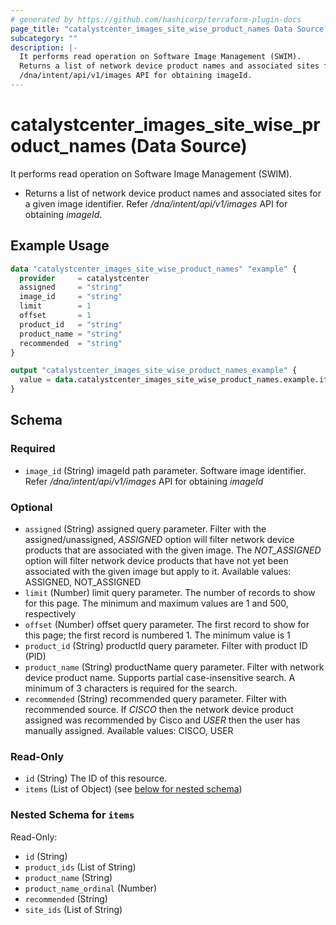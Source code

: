 ```yaml
---
# generated by https://github.com/hashicorp/terraform-plugin-docs
page_title: "catalystcenter_images_site_wise_product_names Data Source - terraform-provider-catalystcenter"
subcategory: ""
description: |-
  It performs read operation on Software Image Management (SWIM).
  Returns a list of network device product names and associated sites for a given image identifier. Refer
  /dna/intent/api/v1/images API for obtaining imageId.
---
```


# catalystcenter_images_site_wise_product_names (Data Source)

It performs read operation on Software Image Management (SWIM).

- Returns a list of network device product names and associated sites for a given image identifier. Refer
*/dna/intent/api/v1/images* API for obtaining *imageId*.

## Example Usage

```terraform
data "catalystcenter_images_site_wise_product_names" "example" {
  provider     = catalystcenter
  assigned     = "string"
  image_id     = "string"
  limit        = 1
  offset       = 1
  product_id   = "string"
  product_name = "string"
  recommended  = "string"
}

output "catalystcenter_images_site_wise_product_names_example" {
  value = data.catalystcenter_images_site_wise_product_names.example.items
}
```

<!-- schema generated by tfplugindocs -->
## Schema

### Required

- `image_id` (String) imageId path parameter. Software image identifier. Refer */dna/intent/api/v1/images* API for obtaining *imageId*

### Optional

- `assigned` (String) assigned query parameter. Filter with the assigned/unassigned, *ASSIGNED* option will filter network device products that are associated with the given image. The *NOT_ASSIGNED* option will filter network device products that have not yet been associated with the given image but apply to it. Available values: ASSIGNED, NOT_ASSIGNED
- `limit` (Number) limit query parameter. The number of records to show for this page. The minimum and maximum values are 1 and 500, respectively
- `offset` (Number) offset query parameter. The first record to show for this page; the first record is numbered 1. The minimum value is 1
- `product_id` (String) productId query parameter. Filter with product ID (PID)
- `product_name` (String) productName query parameter. Filter with network device product name. Supports partial case-insensitive search. A minimum of 3 characters is required for the search.
- `recommended` (String) recommended query parameter. Filter with recommended source. If *CISCO* then the network device product assigned was recommended by Cisco and *USER* then the user has manually assigned. Available values: CISCO, USER

### Read-Only

- `id` (String) The ID of this resource.
- `items` (List of Object) (see [below for nested schema](#nestedatt--items))

<a id="nestedatt--items"></a>
### Nested Schema for `items`

Read-Only:

- `id` (String)
- `product_ids` (List of String)
- `product_name` (String)
- `product_name_ordinal` (Number)
- `recommended` (String)
- `site_ids` (List of String)
